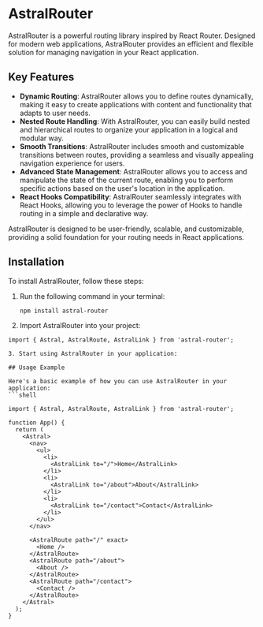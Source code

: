 # AstralRouter

AstralRouter is a powerful routing library inspired by React Router. Designed for modern web applications, AstralRouter provides an efficient and flexible solution for managing navigation in your React application.

## Key Features

- **Dynamic Routing**: AstralRouter allows you to define routes dynamically, making it easy to create applications with content and functionality that adapts to user needs.
- **Nested Route Handling**: With AstralRouter, you can easily build nested and hierarchical routes to organize your application in a logical and modular way.
- **Smooth Transitions**: AstralRouter includes smooth and customizable transitions between routes, providing a seamless and visually appealing navigation experience for users.
- **Advanced State Management**: AstralRouter allows you to access and manipulate the state of the current route, enabling you to perform specific actions based on the user's location in the application.
- **React Hooks Compatibility**: AstralRouter seamlessly integrates with React Hooks, allowing you to leverage the power of Hooks to handle routing in a simple and declarative way.

AstralRouter is designed to be user-friendly, scalable, and customizable, providing a solid foundation for your routing needs in React applications.

## Installation

To install AstralRouter, follow these steps:

1. Run the following command in your terminal:

   ```shell
   npm install astral-router

2. Import AstralRouter into your project:

```shell
import { Astral, AstralRoute, AstralLink } from 'astral-router';

3. Start using AstralRouter in your application:

## Usage Example

Here's a basic example of how you can use AstralRouter in your application:
```shell 

import { Astral, AstralRoute, AstralLink } from 'astral-router';

function App() {
  return (
    <Astral>
      <nav>
        <ul>
          <li>
            <AstralLink to="/">Home</AstralLink>
          </li>
          <li>
            <AstralLink to="/about">About</AstralLink>
          </li>
          <li>
            <AstralLink to="/contact">Contact</AstralLink>
          </li>
        </ul>
      </nav>

      <AstralRoute path="/" exact>
        <Home />
      </AstralRoute>
      <AstralRoute path="/about">
        <About />
      </AstralRoute>
      <AstralRoute path="/contact">
        <Contact />
      </AstralRoute>
    </Astral>
  );
}



